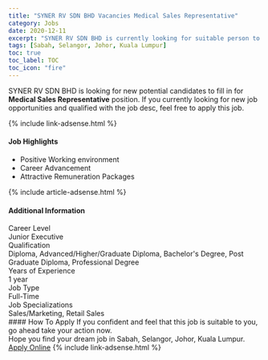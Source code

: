 ```yaml
---
title: "SYNER RV SDN BHD Vacancies Medical Sales Representative" 
category: Jobs 
date: 2020-12-11 
excerpt: "SYNER RV SDN BHD is currently looking for suitable person to fill in the Medical Sales Representative which positioned at Sabah, Selangor, Johor, Kuala Lumpur" 
tags: [Sabah, Selangor, Johor, Kuala Lumpur] 
toc: true 
toc_label: TOC 
toc_icon: "fire" 
--- 
```


<p>SYNER RV SDN BHD is looking for new potential candidates to fill in for <b>Medical Sales Representative</b> position. If you currently looking for new job opportunities and qualified with the job desc, feel free to apply this job.
</p>{% include link-adsense.html %} 
<div><div><div><h4>Job Highlights</h4></div></div><div><ul><li><div><div><div><div></div></div></div><div><span>Positive Working environment</span></div></div></li><li><div><div><div><div></div></div></div><div><span>Career Advancement</span></div></div></li><li><div><div><div><div></div></div></div><div><span>Attractive Remuneration Packages</span></div></div></li></ul></div></div> 
{% include article-adsense.html %} 
<div><div><div><h4>Additional Information</h4></div></div><div><div><div><div><div><div><div><div><span>Career Level</span></div></div><div><span>Junior Executive</span></div></div></div></div><div><div><div><div><div><span>Qualification</span></div></div><div><span>Diploma, Advanced/Higher/Graduate Diploma, Bachelor's Degree, Post Graduate Diploma, Professional Degree</span></div></div></div></div><div><div><div><div><div><span>Years of Experience</span></div></div><div><span>1 year</span></div></div></div></div><div><div><div><div><div><span>Job Type</span></div></div><div><span>Full-Time</span></div></div></div></div><div><div><div><div><div><span>Job Specializations</span></div></div><div><span>Sales/Marketing, Retail Sales</span></div></div></div></div></div></div></div></div> 
#### How To Apply 
If you confident and feel that this job is suitable to you, go ahead take your action now. <br/> 
Hope you find your dream job in Sabah, Selangor, Johor, Kuala Lumpur. <br/> 
<a href="https://www.jobstreet.com.my/en/job/medical-sales-representative-4442519?jobId=jobstreet-my-job-4442519&sectionRank=21&token=0~02ba60d2-c336-4b1f-81df-1d582ecc1dc5&fr=SRP%20View%20In%20New%20Ta" class="btn btn--info" target="_blank" rel="nofollow noopenner">Apply Online</a> 
{% include link-adsense.html %} 
